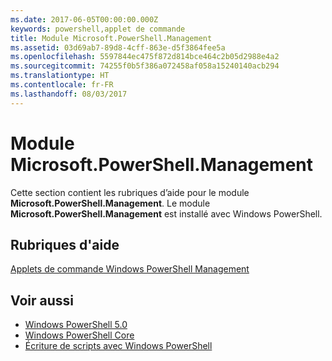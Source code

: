 ```yaml
---
ms.date: 2017-06-05T00:00:00.000Z
keywords: powershell,applet de commande
title: Module Microsoft.PowerShell.Management
ms.assetid: 03d69ab7-89d8-4cff-863e-d5f3864fee5a
ms.openlocfilehash: 5597844ec475f872d814bce464c2b05d2988e4a2
ms.sourcegitcommit: 74255f0b5f386a072458af058a15240140acb294
ms.translationtype: HT
ms.contentlocale: fr-FR
ms.lasthandoff: 08/03/2017
---
```

# <a name="microsoftpowershellmanagement-module"></a>Module Microsoft.PowerShell.Management
Cette section contient les rubriques d’aide pour le module **Microsoft.PowerShell.Management**. Le module **Microsoft.PowerShell.Management** est installé avec Windows PowerShell.

## <a name="help-topics"></a>Rubriques d'aide
[Applets de commande Windows PowerShell Management](http://go.microsoft.com/fwlink/?LinkID=245862)

## <a name="see-also"></a>Voir aussi
- [Windows PowerShell 5.0](Windows-PowerShell-5.0.md)
- [Windows PowerShell Core](https://technet.microsoft.com/en-us/library/4b75f1e4-f327-48f3-92ab-bf5435094d41)
- [Écriture de scripts avec Windows PowerShell](../../getting-started/fundamental/Scripting-with-Windows-PowerShell.md)

